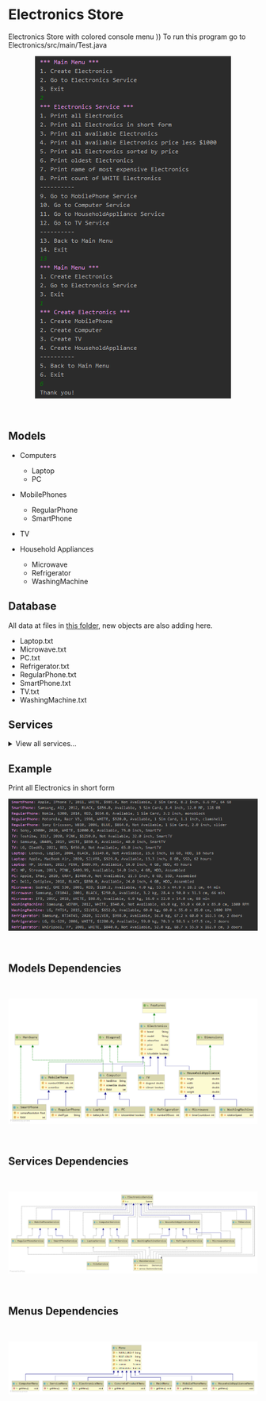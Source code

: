 # Electronics Store

Electronics Store with colored console menu )) To run this program go to Electronics/src/main/Test.java
<br>
<p align="center">
<img src="assets/console.PNG" alt="menu"></img>
</p><br>

## Models

- Computers
  - Laptop
  - PC

- MobilePhones
  - RegularPhone
  - SmartPhone
  
- TV

- Household Appliances
  - Microwave
  - Refrigerator
  - WashingMachine

## Database

All data at files in [this folder](data), new objects are also adding here.
- Laptop.txt
- Microwave.txt
- PC.txt
- Refrigerator.txt
- RegularPhone.txt
- SmartPhone.txt
- TV.txt
- WashingMachine.txt

## Services
<details>
<summary>View all services...</summary>
<p>
1. Print all Electronics
2. Print all Electronics in short form
3. Print all available Electronics
4. Print all available Electronics price less $1000
5. Print all Electronics sorted by price
6. Print oldest Electronics
7. Print name of most expensive Electronics
8. Print count of WHITE Electronics

1. Print all MobilePhones
2. Print all MobilePhones in short form
3. Print all available MobilePhones
4. Print all available MobilePhones price less $1000
5. Print all MobilePhones sorted by price
6. Print oldest MobilePhone
7. Print name of most expensive MobilePhone
8. Print count of WHITE MobilePhones
9. Print all MobilePhones sorted by screen size

1. Print all RegularPhones
2. Print all RegularPhones in short form
3. Print all available RegularPhones
4. Print all available RegularPhones price less $1000
5. Print all RegularPhones sorted by price
6. Print oldest RegularPhone
7. Print name of most expensive RegularPhone
8. Print count of WHITE RegularPhones
9. Print all RegularPhones sorted by screen size
10. Print all monoblock shell RegularPhones

1. Print all SmartPhones
2. Print all SmartPhones in short form
3. Print all available SmartPhones
4. Print all available SmartPhones price less $1000
5. Print all SmartPhones sorted by price
6. Print oldest SmartPhone
7. Print name of most expensive SmartPhone
8. Print count of WHITE SmartPhones
9. Print all SmartPhones sorted by screen size

1. Print all Computers
2. Print all Computers in short form
3. Print all available Computers
4. Print all available Computers price less $1000
5. Print all Computers sorted by price
6. Print oldest Computer
7. Print name of most expensive Computer
8. Print count of WHITE Computers
9. Print all SSD Computers RAM less or equal 16 GB

1. Print all PCs
2. Print all PCs in short form
3. Print all available PCs
4. Print all available PCs price less $1000
5. Print all PCs sorted by price
6. Print oldest PC
7. Print name of most expensive PC
8. Print count of WHITE PCs
9. Print all SSD PCs RAM less or equal 16 GB

1. Print all Laptops
2. Print all Laptops in short form
3. Print all available Laptops
4. Print all available Laptops price less $1000
5. Print all Laptops sorted by price
6. Print oldest Laptop
7. Print name of most expensive Laptop
8. Print count of WHITE Laptops
9. Print all SSD Laptops RAM less or equal 16 GB
10. Print all Laptops buttery life more 20 hours

1. Print all TVs
2. Print all TVs in short form
3. Print all available TVs
4. Print all available TVs price less $1000
5. Print all TVs sorted by price
6. Print oldest TV
7. Print name of most expensive TV
8. Print count of WHITE TVs
9. Print all Smart TVs names

1. Print all HouseholdAppliances
2. Print all HouseholdAppliances in short form
3. Print all available HouseholdAppliances
4. Print all available HouseholdAppliances price less $1000
5. Print all HouseholdAppliances sorted by price
6. Print oldest HouseholdAppliance
7. Print name of most expensive HouseholdAppliance
8. Print count of WHITE HouseholdAppliances
9. Print name of heavier HouseholdAppliance

1. Print all Microwaves
2. Print all Microwaves in short form
3. Print all available Microwaves
4. Print all available Microwaves price less $1000
5. Print all Microwaves sorted by price
6. Print oldest Microwave
7. Print name of most expensive Microwave
8. Print count of WHITE Microwaves
9. Print name of heavier Microwave

1. Print all WashingMachines
2. Print all WashingMachines in short form
3. Print all available WashingMachines
4. Print all available WashingMachines price less $1000
5. Print all WashingMachines sorted by price
6. Print oldest WashingMachine
7. Print name of most expensive WashingMachine
8. Print count of WHITE WashingMachines
9. Print name of heavier WashingMachine
10. Print WashingMachines in descending order by RPM

1. Print all Refrigerators
2. Print all Refrigerators in short form
3. Print all available Refrigerators
4. Print all available Refrigerators price less $1000
5. Print all Refrigerators sorted by price
6. Print oldest Refrigerator
7. Print name of most expensive Refrigerator
8. Print count of WHITE Refrigerators
9. Print name of heavier Refrigerator
10. Print name of higherRefrigerator
</p>
</details> 

## Example

Print all Electronics in short form
<br>
<p align="center">
<img src="assets/example.PNG" alt="print all in short form"></img>
</p><br>

## Models Dependencies
<br>
<p align="center">
<img src="assets/modelsDeps.png" alt="modelsDependencies"></img>
</p><br>

## Services Dependencies
<br>
<p align="center">
<img src="assets/servicesDeps.png" alt="servicesDependencies"></img>
</p><br>

## Menus Dependencies
<br>
<p align="center">
<img src="assets/menusDeps.png" alt="menusDependencies"></img>
</p><br>
